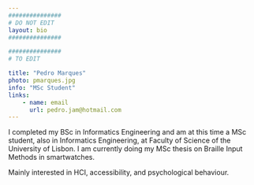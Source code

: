 ```yaml
---
###############
# DO NOT EDIT
layout: bio
###############

###############
# TO EDIT

title: "Pedro Marques"
photo: pmarques.jpg
info: "MSc Student"
links:
    - name: email
      url: pedro.jam@hotmail.com
---
```


I completed my BSc in Informatics Engineering and am at this time a MSc student, also in Informatics Engineering, at Faculty of Science of the University of Lisbon. I am currently doing my MSc thesis on Braille Input Methods in smartwatches.

Mainly interested in HCI, accessibility, and psychological behaviour.